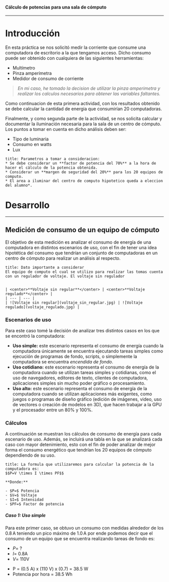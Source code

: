 #### Cálculo de potencias para una sala de cómputo 

---
# Introducción
En esta práctica se nos solicitó medir la corriente que consume una computadora de escritorio a la que tengamos acceso. Dicho consumo puede ser obtenido con cualquiera de las siguientes herramientas: 
- Multímetro
- Pinza amperímetra
- Medidor de consumo de corriente
> *En mi caso, he tomado la decision de utilizar la pinza amperimetra y realizar los calculos necesarios para obtener las variables faltantes.*

Como continuacion de esta primera actividad, con los resultados obtenido se debe calcular la cantidad de energia que consumirían 20 computadoras.

Finalmente, y como segunda parte de la actividad, se nos solicita calcular y documentar la iluminación necesaria para la sala de un centro de cómputo. Los puntos a tomar en cuenta en dicho análisis deben ser: 
- Tipo de luminaria
- Consumo en watts
- Lux
```ad-note
title: Parametros a tomar a consideracion:
* Se debe considerar un **factor de potencia del 70%** a la hora de hacer el cálculo de la potencia obtenida.
* Considerar un **margen de seguridad del 20%** para los 20 equipos de computo.
* El area a iluminar del centro de computo hipotetico queda a eleccion del alumno*.
```
# Desarrollo

---
## Medición de consumo de un equipo de cómputo
El objetivo de esta medición es analizar el consumo de energía de una computadora en distintos escenarios de uso, con el fin de tener una idea hipotética del consumo que tendrían un conjunto de computadoras en un centro de cómputo para realizar un análisis al respecto.
```ad-warning
title: Dato importante a considerar
El equipo de computo el cual se utilizo para realizar las tomas cuenta con un regulador de voltaje. El voltaje sin regulador


| <center>**Voltaje sin regular**</center> | <center>**Voltaje regulado**</center> |
| --- | --- | 
| ![Voltaje sin regular](voltaje_sin_regular.jpg) | ![Voltaje regulado](voltaje_regulado.jpg) |
```


### Escenarios de uso
Para este caso tomé la decisión de analizar tres distintos casos en los que se encontró la computadora:
* **Uso simple:** este escenario representa el consumo de energía cuando la computadora únicamente se encuentra ejecutando tareas simples como ejecución de programas de fondo, scripts, o simplemente la computadora se encuentra *encendida de fondo*. 
* **Uso cotidiano:** este escenario representa el consumo de energía de la computadora cuando se utilizan tareas simples y cotidianas, como el uso de navegadores, editores de texto, clientes de computadora, aplicaciones simples sin mucho poder gráfico o procesamiento.
* **Uso alto:** este escenario representa el consumo de energía de la computadora cuando se utilizan aplicaciones más exigentes, como juegos o programas de diseño gráfico (edición de imágenes, video, uso de vectores o creación de modelos en 3D), que hacen trabajar a la GPU y el procesador entre un 80% y 100%.
### Cálculos
A continuación se muestran los cálculos de consumo de energía para cada escenario de uso. Además, se incluirá una tabla en la que se analizará cada caso con mayor detenimiento, esto con el fin de poder analizar de mejor forma el consumo energético que tendrían los 20 equipos de cómputo dependiendo de su uso.
```ad-info
title: La formula que utilizaremos para calcular la potencia de la computadora es:
$$P=V \times I \times PF$$

**Donde:**

- $P=$ Potencia
- $V=$ Voltaje
- $I=$ Intensidad
- $PF=$ Factor de potencia
```

##### Caso 1: Uso simple
Para este primer caso, se obtuvo un consumo con medidas alrededor de los 0.8 A teniendo un pico máximo de 1.0 A por ende podemos decir que el consumo de un equipo que se encuentra realizando tareas de fondo es:
* $P =$ ?
* $I =$ 0.8A
* $V =$ 110V
-   P = (0.5 A) x (110 V) x (0.7) = 38.5 W
-   Potencia por hora = 38.5 Wh